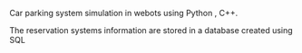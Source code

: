 Car parking system simulation in webots using Python , C++.

The reservation systems information are stored in a database created using SQL
